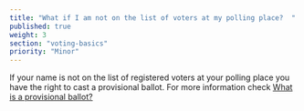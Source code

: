 ```yaml
---
title: "What if I am not on the list of voters at my polling place?  "
published: true
weight: 3
section: "voting-basics"
priority: "Minor"
---
```

If your name is not on the list of registered voters at your polling place you have the right to cast a provisional ballot. For more information check [What is a provisional ballot?](#item-what-is-provisional-ballot)
